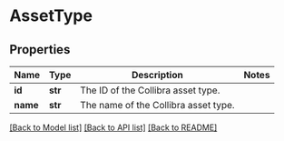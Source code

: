 # AssetType

## Properties
Name | Type | Description | Notes
------------ | ------------- | ------------- | -------------
**id** | **str** | The ID of the Collibra asset type. | 
**name** | **str** | The name of the Collibra asset type. | 

[[Back to Model list]](../README.md#documentation-for-models) [[Back to API list]](../README.md#documentation-for-api-endpoints) [[Back to README]](../README.md)

